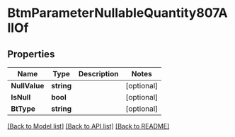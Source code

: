 # BtmParameterNullableQuantity807AllOf

## Properties

Name | Type | Description | Notes
------------ | ------------- | ------------- | -------------
**NullValue** | **string** |  | [optional] 
**IsNull** | **bool** |  | [optional] 
**BtType** | **string** |  | [optional] 

[[Back to Model list]](../README.md#documentation-for-models) [[Back to API list]](../README.md#documentation-for-api-endpoints) [[Back to README]](../README.md)


